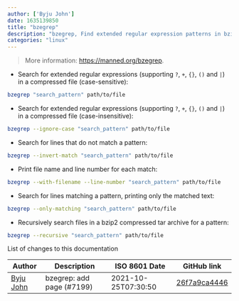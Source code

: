 ```yaml
---
author: ['Byju John']
date: 1635139850
title: "bzegrep"
description: "bzegrep, Find extended regular expression patterns in bzip2 compressed files using egrep."
categories: "linux"
---
```

> More information: <https://manned.org/bzegrep>.

- Search for extended regular expressions (supporting `?`, `+`, `{}`, `()` and `|`) in a compressed file (case-sensitive):

```bash
bzegrep "search_pattern" path/to/file
```

- Search for extended regular expressions (supporting `?`, `+`, `{}`, `()` and `|`) in a compressed file (case-insensitive):

```bash
bzegrep --ignore-case "search_pattern" path/to/file
```

- Search for lines that do not match a pattern:

```bash
bzegrep --invert-match "search_pattern" path/to/file
```

- Print file name and line number for each match:

```bash
bzegrep --with-filename --line-number "search_pattern" path/to/file
```

- Search for lines matching a pattern, printing only the matched text:

```bash
bzegrep --only-matching "search_pattern" path/to/file
```

- Recursively search files in a bzip2 compressed tar archive for a pattern:

```bash
bzegrep --recursive "search_pattern" path/to/file
```
List of changes to this documentation


Author | Description | ISO 8601 Date | GitHub link
------|-----|-----|-----
[Byju John](mailto:byjujohn@yahoo.com) | bzegrep: add page (#7199) | 2021-10-25T07:30:50 | [26f7a9ca4446](https://github.com/tldr-pages/tldr/commit/26f7a9ca44468cf1694e03a38e3c66ce20375ef7)


